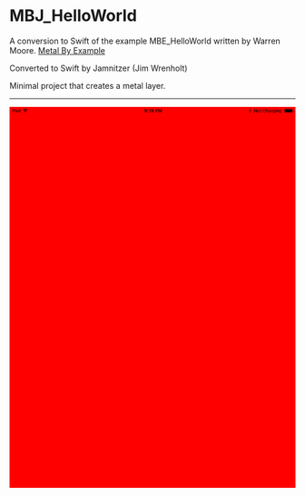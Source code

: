 # MBJ_HelloWorld

A conversion to Swift of the example MBE_HelloWorld written by Warren Moore.
[Metal By Example](http://metalbyexample.com)

Converted to Swift by Jamnitzer (Jim Wrenholt)

Minimal project that creates a metal layer.

***


![](https://raw.githubusercontent.com/Jamnitzer/MBJ_HelloWorld/master/screen.png)
